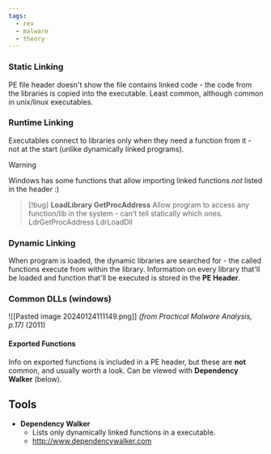 ```yaml
---
tags:
  - rev
  - malware
  - theory
---
```

### Static Linking
PE file header doesn't show the file contains linked code - the code from the libraries is copied into the executable.
Least common, although common in unix/linux executables.

### Runtime Linking
Executables connect to libraries only when they need a function from it - not at the start (unlike dynamically linked programs).

>[!warning] 
>Windows has some functions that allow importing linked functions *not* listed in the header :)
>>[!bug]
>>**LoadLibrary
>>GetProcAddress**
>>	Allow program to access any function/lib in the system - can't tell statically which ones.
>>LdrGetProcAddress
>>LdrLoadDll

### Dynamic Linking
When program is loaded, the dynamic libraries are searched for - the called functions execute from within the library.
Information on every library  that'll be loaded and function that'll be executed is stored in the **PE Header**.

### Common DLLs (windows)
![[Pasted image 20240124111149.png]]
*(from Practical Malware Analysis, p.17)* (2011) 


#### Exported Functions

Info on exported functions is included in a PE header, but these are **not** common, and usually worth a look.
Can be viewed with **Dependency Walker** (below).

## Tools
- **Dependency Walker**
	- Lists only dynamically linked functions in a executable.
	- http://www.dependencywalker.com


